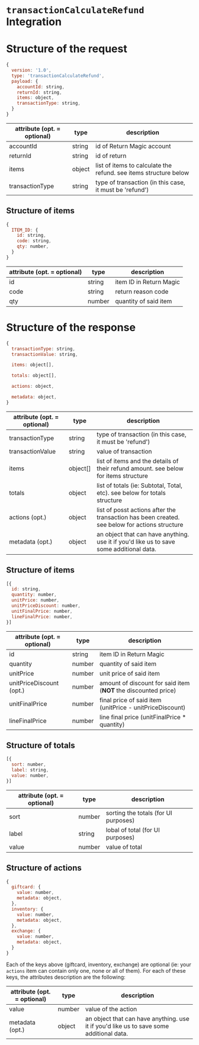 # `transactionCalculateRefund` Integration

# Structure of the request
```js
{
  version: '1.0',
  type: 'transactionCalculateRefund',
  payload: {
    accountId: string,
    returnId: string,
    items: object,
    transactionType: string,
  }
}
```

| attribute (opt. = optional)  | type  | description  |
|---|---|---|
| accountId  | string  | id of Return Magic account  |
| returnId  | string  | id of return  |
| items  | object  | list of items to calculate the refund. see items structure below  |
| transactionType  | string  | type of transaction (in this case, it must be 'refund')  |

## Structure of items
```js
{
  ITEM_ID: {
    id: string,
    code: string,
    qty: number,
  }
}
```

| attribute (opt. = optional)  | type  | description  |
|---|---|---|
| id  | string  | item ID in Return Magic  |
| code  | string  | return reason code  |
| qty  | number  | quantity of said item  |

# Structure of the response
```js
{
  transactionType: string,
  transactionValue: string,

  items: object[],

  totals: object[],

  actions: object,

  metadata: object,
}
```

| attribute (opt. = optional)  | type  | description  |
|---|---|---|
| transactionType  | string  | type of transaction (in this case, it must be 'refund')  |
| transactionValue  | string  | value of transaction  |
| items  | object[]  | list of items and the details of their refund amount. see below for items structure  |
| totals  | object  | list of totals (ie: Subtotal, Total, etc). see below for totals structure  |
| actions (opt.)  | object  | list of posst actions after the transaction has been created. see below for actions structure  |
| metadata (opt.)  | object  | an object that can have anything. use it if you'd like us to save some additional data.  |

## Structure of items
```js
[{
  id: string,
  quantity: number,
  unitPrice: number,
  unitPriceDiscount: number,
  unitFinalPrice: number,
  lineFinalPrice: number,
}]
```

| attribute (opt. = optional)  | type  | description  |
|---|---|---|
| id  | string  | item ID in Return Magic  |
| quantity  | number  | quantity of said item  |
| unitPrice  | number  | unit price of said item  |
| unitPriceDiscount (opt.)  | number  | amount of discount for said item (**NOT** the discounted price) |
| unitFinalPrice  | number  | final price of said item (unitPrice - unitPriceDiscount)  |
| lineFinalPrice  | number  | line final price (unitFinalPrice * quantity)  |

## Structure of totals
```js
[{
  sort: number,
  label: string,
  value: number,
}]
```

| attribute (opt. = optional)  | type  | description  |
|---|---|---|
| sort  | number  | sorting the totals (for UI purposes)  |
| label  | string  | lobal of total (for UI purposes)  |
| value  | number  | value of total  |

## Structure of actions
```js
{
  giftcard: {
    value: number,
    metadata: object,
  },
  inventory: {
    value: number,
    metadata: object,
  },
  exchange: {
    value: number,
    metadata: object,
  }
}
```

Each of the keys above (giftcard, inventory, exchange) are optional (ie: your `actions` item can contain only one, none or all of them). For each of these keys, the attributes description are the following:

| attribute (opt. = optional)  | type  | description  |
|---|---|---|
| value  | number  | value of the action |
| metadata (opt.)  | object  | an object that can have anything. use it if you'd like us to save some additional data. |